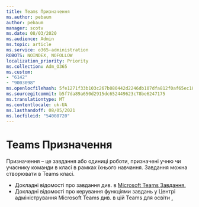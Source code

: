 ```yaml
---
title: Teams Призначення
ms.author: pebaum
author: pebaum
manager: scotv
ms.date: 08/03/2020
ms.audience: Admin
ms.topic: article
ms.service: o365-administration
ROBOTS: NOINDEX, NOFOLLOW
localization_priority: Priority
ms.collection: Adm_O365
ms.custom:
- "6142"
- "9003098"
ms.openlocfilehash: 5fe1271f33b103c267b080442d2246db107dfa812f0af65ec1808dd1cd640a4e
ms.sourcegitcommit: b5f7da89a650d2915dc652449623c78be6247175
ms.translationtype: MT
ms.contentlocale: uk-UA
ms.lasthandoff: 08/05/2021
ms.locfileid: "54008720"
---
```

# <a name="teams-assignments"></a>Teams Призначення

Призначення – це завдання або одиниці роботи, призначені учню чи учаснику команди в класі в рамках їхнього навчання. Завдання можна створювати в Teams класі.

- Докладні відомості про завдання див. в [Microsoft Teams Завдання.](https://support.microsoft.com/en-us/office/microsoft-teams-5aa4431a-8a3c-4aa5-87a6-b6401abea114#ID0EAABAAA=Assignments)
- Докладні відомості про керування функціями завдань у Центрі адміністрування Microsoft Teams див. в цій Teams для освіти [.](https://docs.microsoft.com/microsoftteams/expand-teams-across-your-org/assignments-in-teams)